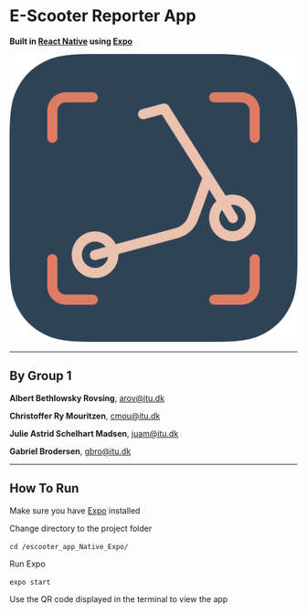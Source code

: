 # E-Scooter Reporter App

**Built in [React Native](https://reactnative.dev) using [Expo](https://expo.io)**

![app icon](escooter_app_Native_Expo/assets/app_icon/app_icon_rounded.png)

---

## By Group 1

**Albert Bethlowsky Rovsing**,
[arov@itu.dk](mailto:arov@itu.dk)

**Christoffer Ry Mouritzen**,
[cmou@itu.dk](mailto:cmou@itu.dk)

**Julie Astrid Schelhart Madsen**,
[juam@itu.dk](mailto:juam@itu.dk)

**Gabriel Brodersen**,
[gbro@itu.dk](mailto:gbro@itu.dk)

---

## How To Run

Make sure you have [Expo](https://expo.io) installed

Change directory to the project folder

```cd /escooter_app_Native_Expo/```

Run Expo

```expo start```

Use the QR code displayed in the terminal to view the app
